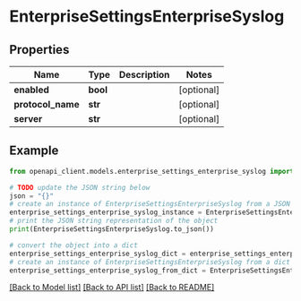 # EnterpriseSettingsEnterpriseSyslog


## Properties

Name | Type | Description | Notes
------------ | ------------- | ------------- | -------------
**enabled** | **bool** |  | [optional] 
**protocol_name** | **str** |  | [optional] 
**server** | **str** |  | [optional] 

## Example

```python
from openapi_client.models.enterprise_settings_enterprise_syslog import EnterpriseSettingsEnterpriseSyslog

# TODO update the JSON string below
json = "{}"
# create an instance of EnterpriseSettingsEnterpriseSyslog from a JSON string
enterprise_settings_enterprise_syslog_instance = EnterpriseSettingsEnterpriseSyslog.from_json(json)
# print the JSON string representation of the object
print(EnterpriseSettingsEnterpriseSyslog.to_json())

# convert the object into a dict
enterprise_settings_enterprise_syslog_dict = enterprise_settings_enterprise_syslog_instance.to_dict()
# create an instance of EnterpriseSettingsEnterpriseSyslog from a dict
enterprise_settings_enterprise_syslog_from_dict = EnterpriseSettingsEnterpriseSyslog.from_dict(enterprise_settings_enterprise_syslog_dict)
```
[[Back to Model list]](../README.md#documentation-for-models) [[Back to API list]](../README.md#documentation-for-api-endpoints) [[Back to README]](../README.md)


